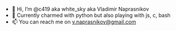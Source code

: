 - 👋 Hi, I’m @c419 aka white_sky aka Vladimir Naprasnikov
- 🌱 Currently charmed with python but also playing with js, c, bash
- 📫 You can reach me on v.naprasnikov@gmail.com

<!---
c419/c419 is a ✨ special ✨ repository because its `README.md` (this file) appears on your GitHub profile.
You can click the Preview link to take a look at your changes.
--->

